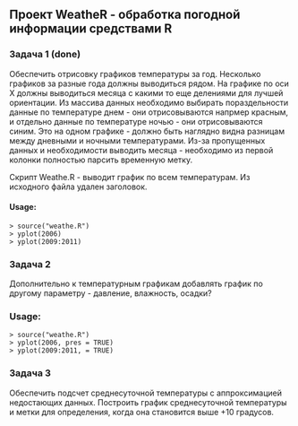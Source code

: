 ## Проект WeatheR - обработка погодной информации средствами R

### Задача 1 (done)

Обеспечить отрисовку графиков температуры за год. Несколько графиков за 
разные года должны выводиться рядом.
На графике по оси Х должны выводиться месяца с какими то еще делениями для 
лучшей ориентации.
Из массива данных необходимо выбирать пораздельности данные по температуре 
днем - они отрисовываются напрмер красным, и отдельно данные по температуре 
ночью - они отрисовываются синим. Это на одном графике - должно быть наглядно 
видна разницам между дневными и ночными температурами. Из-за пропущенных 
данных и необходимости выводить месяца - необходимо из первой колонки 
полностью парсить временную метку.

Скрипт Weathe.R - выводит график по всем температурам. Из исходного файла 
удален заголовок.

#### Usage:
    > source("weathe.R")
    > yplot(2006)
    > yplot(2009:2011)


### Задача 2

Дополнительно к температурным графикам добавлять график по другому параметру -
давление, влажность, осадки?

### Usage:
    > source("weathe.R")
    > yplot(2006, pres = TRUE)
    > yplot(2009:2011, = TRUE)


### Задача 3

Обеспечить подсчет среднесуточной температуры с аппроксимацией недостающих 
данных. Построить график среднесуточной температуры и метки для определения, 
когда она становится выше +10 градусов.
